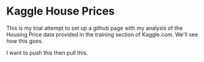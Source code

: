 # Kaggle House Prices

This is my trial attempt to set up a github page with my analysis of the Housing Price data provided in the training section of Kaggle.com. We'll see how this goes.

I want to push this then pull this.
